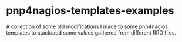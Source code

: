 # pnp4nagios-templates-examples

A collection of some old modifications I made to some pnp4nagios templates to stack/add some values gathered from different RRD files.

